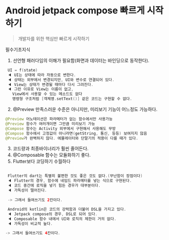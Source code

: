 # Android jetpack compose 빠르게 시작하기
> 개발자를 위한 핵심만 빠르게 시작하기

필수기초지식
1. 선언형 패러다임의 이해가 필요함(화면과 데이터는 바인딩으로 동작한다).

~~~kotlin
 UI = f(state)
 🔈 UI는 상태에 따라 자동으로 변한다. 
 🔈 상태는 외부에서 변경되지만, UI와 변수로 연결되어 있다.
 🔈 View는 상태가 변경될 때마다 다시 그려진다.
 🔈 그런 이유로 View는 이름이 없고, 
   View에서 사용할 수 있는 메소드도 없다
   명령형 구조처럼 [객체명.setText()] 같은 코드는 구현할 수 없다. 
~~~

2. @Preview
만족스러운 수준은 아니지만, 미리보기 기능이 어느정도 가능하다.
~~~kotlin
@Preview 어노테이션은 파라메터가 없는 함수에서만 사용가능
@Preview 함수가 여러개이면 그만큼 미리보기 가능
@Compose 함수는 Activity 외부에서 구현해서 사용해도 무방
@Compose 함수에서 고정값이 아니라면(getString, 통신, 등등) 보여지지 않음
@Preview가 완벽하지 않다. 에뮬레이터와 단말기의 적용이 다를 때가 있다.
~~~

3. 코드량과 최종바이너리가 훨씬 줄어든다.
4. @Composable 함수는 모듈화하기 좋다.
5. Flutter보다 코딩하기 수월하다
~~~kotlin
 
 Flutter의 dart는 특별히 불편한 것도 좋은 것도 없다.(무난함이 장점이다)
 🔈 Flutter의 경우, 함수에 네임드 파라메터를 넣는 식으로 구현된다.
 🔈 코드 중간에 로직을 넣기 힘든 경우가 대부분이다.
 🔈 가독성이 떨어진다.
 
 -> 그래서 들여쓰기도 2칸이다.
   
 Android의 kotlin은 코드의 강력함과 더불어 DSL을 가지고 있다.
 🔈 Jetpack compose의 경우, DSL로 되어 있다. 
 🔈 Composable 함수 내에서 UI와 로직의 제한이 거의 없다. 
 🔈 가독성이 비교적 높다.

-> 그래서 들여쓰기도 4칸이다.
 
~~~

